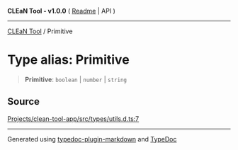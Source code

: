 **CLEaN Tool - v1.0.0** ( [Readme](../README.md) \| API )

***

[CLEaN Tool](../exports.md) / Primitive

# Type alias: Primitive

> **Primitive**: `boolean` \| `number` \| `string`

## Source

[Projects/clean-tool-app/src/types/utils.d.ts:7](https://github.com/yuckyh/clean-tool-app/)

***

Generated using [typedoc-plugin-markdown](https://www.npmjs.com/package/typedoc-plugin-markdown) and [TypeDoc](https://typedoc.org/)
